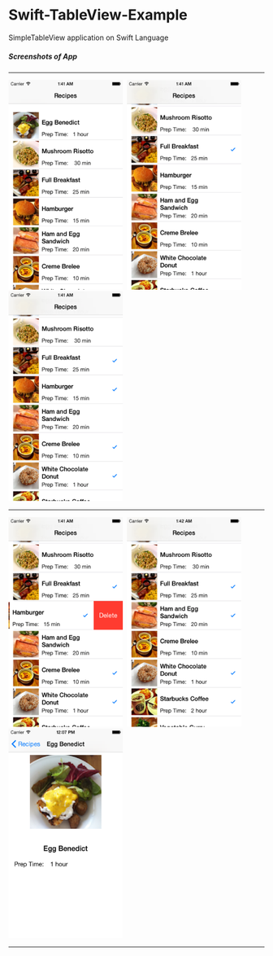 Swift-TableView-Example
=======================

SimpleTableView application on Swift Language

<h5>Screenshots of App</h5>
<hr>
<img src="https://github.com/ArslanBilal/Swift-TableView-Example/raw/master/Swift-TableView-Example/Screen%20Captures/img1.png" height="412" width="225">&nbsp;
<img src="https://github.com/ArslanBilal/Swift-TableView-Example/raw/master/Swift-TableView-Example/Screen%20Captures/img2.png" height="412" width="225">&nbsp;
<img src="https://github.com/ArslanBilal/Swift-TableView-Example/raw/master/Swift-TableView-Example/Screen%20Captures/img3.png" height="412" width="225"><br>
<hr>
<img src="https://github.com/ArslanBilal/Swift-TableView-Example/raw/master/Swift-TableView-Example/Screen%20Captures/img4.png" height="412" width="225">&nbsp;
<img src="https://github.com/ArslanBilal/Swift-TableView-Example/raw/master/Swift-TableView-Example/Screen%20Captures/img5.png" height="412" width="225">&nbsp;
<img src="https://github.com/ArslanBilal/Swift-TableView-Example/raw/master/Swift-TableView-Example/Screen%20Captures/img6.png" height="412" width="225"><br>
<hr>
